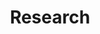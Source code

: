 ---
title: Research

type: landing

sections:
  - block: people
    content:
      title: Research Areas
      user_groups:
          - Research Areas

      sort_by: Params.last_name
      sort_ascending: true
    design:
      show_interests: false
      show_role: true
      show_social: false


  - block: collection
    content:
      title: Research Projects
      text: ""
      count: 3
      filters:
        Authors:
          - projects
    design:
      view: compact
      columns: '1'

---